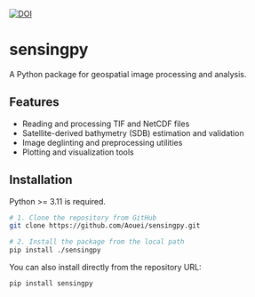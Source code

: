 [![DOI](https://zenodo.org/badge/961844693.svg)](https://doi.org/10.5281/zenodo.17323652)

# sensingpy

A Python package for geospatial image processing and analysis.

## Features

- Reading and processing TIF and NetCDF files
- Satellite-derived bathymetry (SDB) estimation and validation
- Image deglinting and preprocessing utilities
- Plotting and visualization tools

## Installation

Python >= 3.11 is required.

```bash
# 1. Clone the repository from GitHub
git clone https://github.com/Aouei/sensingpy.git

# 2. Install the package from the local path
pip install ./sensingpy
```

You can also install directly from the repository URL:

```bash
pip install sensingpy
```
